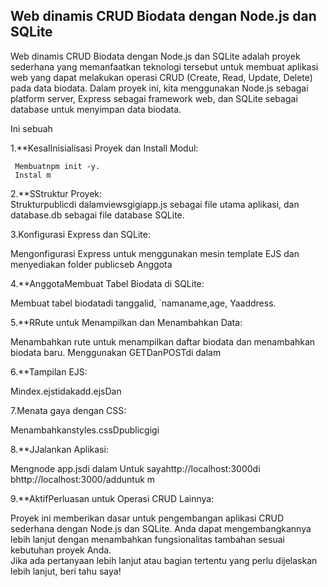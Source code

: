 ## Web dinamis CRUD Biodata dengan Node.js dan SQLite

Web dinamis CRUD Biodata dengan Node.js dan SQLite adalah proyek sederhana yang memanfaatkan teknologi tersebut untuk membuat aplikasi web yang dapat melakukan operasi CRUD (Create, Read, Update, Delete) pada data biodata.
Dalam proyek ini, kita menggunakan Node.js sebagai platform server, Express sebagai framework web, dan SQLite sebagai database untuk menyimpan data biodata.

Ini sebuah

1.**KesalInisialisasi Proyek dan Install Modul:
   
     Membuatnpm init -y.
     Instal m
   
2.**SStruktur Proyek:  
    Strukturpublicdi dalamviewsgigiapp.js sebagai file utama aplikasi, dan database.db sebagai file database SQLite.

3.Konfigurasi Express dan SQLite:
 
  Mengonfigurasi Express untuk menggunakan mesin template EJS dan menyediakan folder publicseb
  Anggota

4.**AnggotaMembuat Tabel Biodata di SQLite:
  
  Membuat tabel biodatadi tanggalid, `namaname,age, Yaaddress.

5.**RRute untuk Menampilkan dan Menambahkan Data:

  Menambahkan rute untuk menampilkan daftar biodata dan menambahkan biodata baru.
  Menggunakan GETDanPOSTdi dalam

6.**Tampilan EJS:
  
  Mindex.ejstidakadd.ejsDan

7.Menata gaya dengan CSS:
   
   Menambahkanstyles.cssDpublicgigi

8.**JJalankan Aplikasi:

  Mengnode app.jsdi dalam
  Untuk sayahttp://localhost:3000di bhttp://localhost:3000/adduntuk m

9.**AktifPerluasan untuk Operasi CRUD Lainnya:
 
   Proyek ini memberikan dasar untuk pengembangan aplikasi CRUD sederhana dengan Node.js dan SQLite. Anda dapat mengembangkannya lebih lanjut dengan menambahkan fungsionalitas tambahan sesuai kebutuhan proyek Anda.  
   Jika ada pertanyaan lebih lanjut atau bagian tertentu yang perlu dijelaskan lebih lanjut, beri tahu saya!





